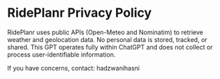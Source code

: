 # RidePlanr Privacy Policy

RidePlanr uses public APIs (Open-Meteo and Nominatim) to retrieve weather and geolocation data. No personal data is stored, tracked, or shared. This GPT operates fully within ChatGPT and does not collect or process user-identifiable information.

If you have concerns, contact: hadzwanihasni
